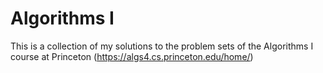 # Algorithms I

This is a collection of my solutions to the problem sets of the Algorithms I course at Princeton (https://algs4.cs.princeton.edu/home/)
